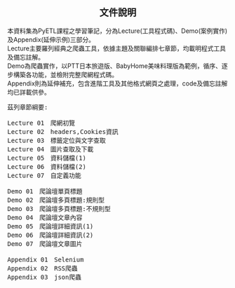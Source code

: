 
<h2 align="center">文件說明</h2>

<p>本資料集為PyETL課程之學習筆記，分為Lecture(工具程式碼)、Demo(案例實作)及Appendix(延伸示例)三部分。<br>
Lecture主要羅列經典之爬蟲工具，依據主題及關聯編排七章節，均載明程式工具及備忘註解。<br>
Demo為爬蟲實作，以PTT日本旅遊版、BabyHome美味料理版為範例，循序、逐步構築各功能，並檢附完整爬網程式碼。<br>
Appendix則為延伸補充，包含進階工具及其他格式網頁之處理，code及備忘註解均已詳載供參。</p>

<pre>
茲列章節綱要:

Lecture 01　爬網初覽
Lecture 02　headers,Cookies資訊
Lecture 03　標籤定位與文字查取
Lecture 04　圖片查取及下載
Lecture 05　資料儲檔(1)
Lecture 06　資料儲檔(2)
Lecture 07　自定義功能

Demo 01　爬論壇單頁標題
Demo 02　爬論壇多頁標題:規則型
Demo 03　爬論壇多頁標題:不規則型
Demo 04　爬論壇文章內容
Demo 05　爬論壇詳細資訊(1)
Demo 06　爬論壇詳細資訊(2)
Demo 07　爬論壇文章圖片

Appendix 01　Selenium
Appendix 02　RSS爬蟲
Appendix 03　json爬蟲
</pre>
